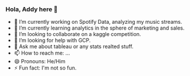 ### Hola, Addy here 👋


- 🔭 I’m currently working on Spotify Data, analyzing my music streams. 
- 🌱 I’m currently learning analytics in the sphere of marketing and sales.
- 👯 I’m looking to collaborate on a kaggle competition.
- 🤔 I’m looking for help with GCP.
- 💬 Ask me about tableau or any stats realted stuff.
- 📫 How to reach me: ...
- 😄 Pronouns: He/Him
- ⚡ Fun fact: I'm not so fun.

